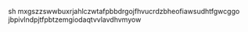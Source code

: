 sh mxgszzswwbuxrjahlczwtafpbbdrgojfhvucrdzbheofiawsudhtfgwcggo jbpivlndpjtfpbtzemgiodaqtvvlavdhvmyow